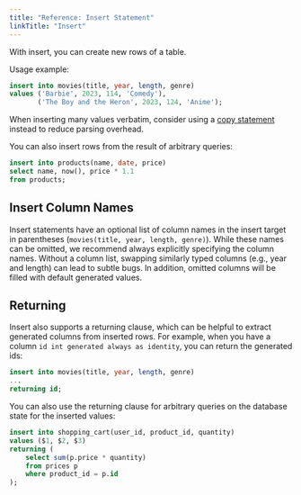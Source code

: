 ```yaml
---
title: "Reference: Insert Statement"
linkTitle: "Insert"
---
```


With insert, you can create new rows of a table.

Usage example:

```sql
insert into movies(title, year, length, genre)
values ('Barbie', 2023, 114, 'Comedy'),
       ('The Boy and the Heron', 2023, 124, 'Anime');
```

When inserting many values verbatim, consider using a [copy statement](/docs/references/sqlreference/statements/copy)
instead to reduce parsing overhead.

You can also insert rows from the result of arbitrary queries:

```sql
insert into products(name, date, price) 
select name, now(), price * 1.1
from products;
```

## Insert Column Names

Insert statements have an optional list of column names in the insert target in
parentheses (`movies(title, year, length, genre)`).
While these names can be omitted, we recommend always explicitly specifying the column names.
Without a column list, swapping similarly typed columns (e.g., year and length) can lead to subtle bugs.
In addition, omitted columns will be filled with default generated values.

## Returning

Insert also supports a returning clause, which can be helpful to extract generated columns from inserted rows.
For example, when you have a column `id int generated always as identity`, you can return the generated ids:

```sql
insert into movies(title, year, length, genre)
...
returning id;
```

You can also use the returning clause for arbitrary queries on the database state for the inserted values:

```sql
insert into shopping_cart(user_id, product_id, quantity)
values ($1, $2, $3)
returning (
    select sum(p.price * quantity)
    from prices p
    where product_id = p.id
);
```
